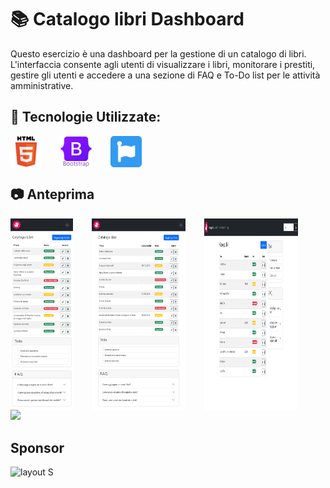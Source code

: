 # 📚 Catalogo libri Dashboard 

Questo esercizio è una dashboard per la gestione di un catalogo di libri.
L'interfaccia consente agli utenti di visualizzare i libri, monitorare i prestiti, gestire gli utenti e accedere a una sezione di FAQ e To-Do list per le attività amministrative.

## 🚀 Tecnologie Utilizzate:

<div style="display: flex; gap: 30px;">
  <img src="https://raw.githubusercontent.com/devicons/devicon/master/icons/html5/html5-original-wordmark.svg" width="50" />
  <img src="https://raw.githubusercontent.com/devicons/devicon/master/icons/bootstrap/bootstrap-original-wordmark.svg" width="50" />
  <img src="/demo-icon/font-awesome-icon.png" width="50" />
</div>

## 📷 Anteprima

<div style="display: flex; gap: 30px;">
<img src="/demo-icon/mobile.png" alt="layout S" width="100">
<img src="/demo-icon/tablet.png" alt="layout M" width="150">
<img src="/demo-icon/desktop.png" alt="layout L" width="150">
</div>

<img src="https://media3.giphy.com/media/v1.Y2lkPTc5MGI3NjExMDYzdTVzZjFuMmY2bWJ5c3M4dGZsYjlhOXJyeGQ1NHYzMmM4dTRoaCZlcD12MV9pbnRlcm5hbF9naWZfYnlfaWQmY3Q9Zw/8m7nAJTYvzNUh54HQm/giphy.gif" width="250px" />

## Sponsor
<img src="/img/boolean-logo.png" alt="layout S" width="200">
